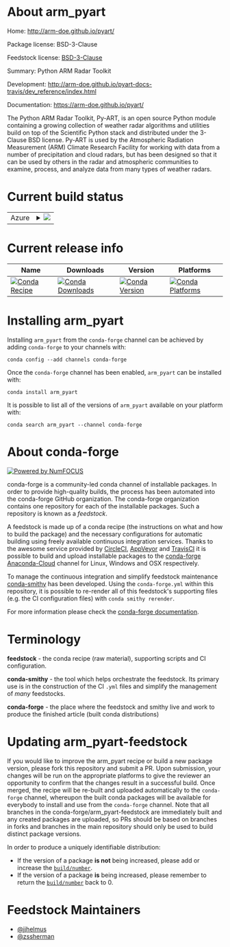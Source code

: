 About arm_pyart
===============

Home: http://arm-doe.github.io/pyart/

Package license: BSD-3-Clause

Feedstock license: [BSD-3-Clause](https://github.com/conda-forge/arm_pyart-feedstock/blob/master/LICENSE.txt)

Summary: Python ARM Radar Toolkit

Development: http://arm-doe.github.io/pyart-docs-travis/dev_reference/index.html

Documentation: https://arm-doe.github.io/pyart/

The Python ARM Radar Toolkit, Py-ART, is an open source Python
module containing a growing collection of weather radar algorithms
and utilities build on top of the Scientific Python stack and
distributed under the 3-Clause BSD license. Py-ART is used by the
Atmospheric Radiation Measurement (ARM) Climate Research Facility for
working with data from a number of precipitation and cloud radars, but
has been designed so that it can be used by others in the radar and
atmospheric communities to examine, process, and analyze data from many
types of weather radars.


Current build status
====================


<table>
    
  <tr>
    <td>Azure</td>
    <td>
      <details>
        <summary>
          <a href="https://dev.azure.com/conda-forge/feedstock-builds/_build/latest?definitionId=2705&branchName=master">
            <img src="https://dev.azure.com/conda-forge/feedstock-builds/_apis/build/status/arm_pyart-feedstock?branchName=master">
          </a>
        </summary>
        <table>
          <thead><tr><th>Variant</th><th>Status</th></tr></thead>
          <tbody><tr>
              <td>linux_64_numpy1.16python3.6.____cpython</td>
              <td>
                <a href="https://dev.azure.com/conda-forge/feedstock-builds/_build/latest?definitionId=2705&branchName=master">
                  <img src="https://dev.azure.com/conda-forge/feedstock-builds/_apis/build/status/arm_pyart-feedstock?branchName=master&jobName=linux&configuration=linux_64_numpy1.16python3.6.____cpython" alt="variant">
                </a>
              </td>
            </tr><tr>
              <td>linux_64_numpy1.16python3.7.____cpython</td>
              <td>
                <a href="https://dev.azure.com/conda-forge/feedstock-builds/_build/latest?definitionId=2705&branchName=master">
                  <img src="https://dev.azure.com/conda-forge/feedstock-builds/_apis/build/status/arm_pyart-feedstock?branchName=master&jobName=linux&configuration=linux_64_numpy1.16python3.7.____cpython" alt="variant">
                </a>
              </td>
            </tr><tr>
              <td>linux_64_numpy1.16python3.8.____cpython</td>
              <td>
                <a href="https://dev.azure.com/conda-forge/feedstock-builds/_build/latest?definitionId=2705&branchName=master">
                  <img src="https://dev.azure.com/conda-forge/feedstock-builds/_apis/build/status/arm_pyart-feedstock?branchName=master&jobName=linux&configuration=linux_64_numpy1.16python3.8.____cpython" alt="variant">
                </a>
              </td>
            </tr><tr>
              <td>linux_64_numpy1.18python3.6.____73_pypy</td>
              <td>
                <a href="https://dev.azure.com/conda-forge/feedstock-builds/_build/latest?definitionId=2705&branchName=master">
                  <img src="https://dev.azure.com/conda-forge/feedstock-builds/_apis/build/status/arm_pyart-feedstock?branchName=master&jobName=linux&configuration=linux_64_numpy1.18python3.6.____73_pypy" alt="variant">
                </a>
              </td>
            </tr><tr>
              <td>linux_64_numpy1.19python3.7.____73_pypy</td>
              <td>
                <a href="https://dev.azure.com/conda-forge/feedstock-builds/_build/latest?definitionId=2705&branchName=master">
                  <img src="https://dev.azure.com/conda-forge/feedstock-builds/_apis/build/status/arm_pyart-feedstock?branchName=master&jobName=linux&configuration=linux_64_numpy1.19python3.7.____73_pypy" alt="variant">
                </a>
              </td>
            </tr><tr>
              <td>linux_64_numpy1.19python3.9.____cpython</td>
              <td>
                <a href="https://dev.azure.com/conda-forge/feedstock-builds/_build/latest?definitionId=2705&branchName=master">
                  <img src="https://dev.azure.com/conda-forge/feedstock-builds/_apis/build/status/arm_pyart-feedstock?branchName=master&jobName=linux&configuration=linux_64_numpy1.19python3.9.____cpython" alt="variant">
                </a>
              </td>
            </tr><tr>
              <td>osx_64_numpy1.16python3.6.____cpython</td>
              <td>
                <a href="https://dev.azure.com/conda-forge/feedstock-builds/_build/latest?definitionId=2705&branchName=master">
                  <img src="https://dev.azure.com/conda-forge/feedstock-builds/_apis/build/status/arm_pyart-feedstock?branchName=master&jobName=osx&configuration=osx_64_numpy1.16python3.6.____cpython" alt="variant">
                </a>
              </td>
            </tr><tr>
              <td>osx_64_numpy1.16python3.7.____cpython</td>
              <td>
                <a href="https://dev.azure.com/conda-forge/feedstock-builds/_build/latest?definitionId=2705&branchName=master">
                  <img src="https://dev.azure.com/conda-forge/feedstock-builds/_apis/build/status/arm_pyart-feedstock?branchName=master&jobName=osx&configuration=osx_64_numpy1.16python3.7.____cpython" alt="variant">
                </a>
              </td>
            </tr><tr>
              <td>osx_64_numpy1.16python3.8.____cpython</td>
              <td>
                <a href="https://dev.azure.com/conda-forge/feedstock-builds/_build/latest?definitionId=2705&branchName=master">
                  <img src="https://dev.azure.com/conda-forge/feedstock-builds/_apis/build/status/arm_pyart-feedstock?branchName=master&jobName=osx&configuration=osx_64_numpy1.16python3.8.____cpython" alt="variant">
                </a>
              </td>
            </tr><tr>
              <td>osx_64_numpy1.18python3.6.____73_pypy</td>
              <td>
                <a href="https://dev.azure.com/conda-forge/feedstock-builds/_build/latest?definitionId=2705&branchName=master">
                  <img src="https://dev.azure.com/conda-forge/feedstock-builds/_apis/build/status/arm_pyart-feedstock?branchName=master&jobName=osx&configuration=osx_64_numpy1.18python3.6.____73_pypy" alt="variant">
                </a>
              </td>
            </tr><tr>
              <td>osx_64_numpy1.19python3.7.____73_pypy</td>
              <td>
                <a href="https://dev.azure.com/conda-forge/feedstock-builds/_build/latest?definitionId=2705&branchName=master">
                  <img src="https://dev.azure.com/conda-forge/feedstock-builds/_apis/build/status/arm_pyart-feedstock?branchName=master&jobName=osx&configuration=osx_64_numpy1.19python3.7.____73_pypy" alt="variant">
                </a>
              </td>
            </tr><tr>
              <td>osx_64_numpy1.19python3.9.____cpython</td>
              <td>
                <a href="https://dev.azure.com/conda-forge/feedstock-builds/_build/latest?definitionId=2705&branchName=master">
                  <img src="https://dev.azure.com/conda-forge/feedstock-builds/_apis/build/status/arm_pyart-feedstock?branchName=master&jobName=osx&configuration=osx_64_numpy1.19python3.9.____cpython" alt="variant">
                </a>
              </td>
            </tr><tr>
              <td>win_64_numpy1.16python3.6.____cpython</td>
              <td>
                <a href="https://dev.azure.com/conda-forge/feedstock-builds/_build/latest?definitionId=2705&branchName=master">
                  <img src="https://dev.azure.com/conda-forge/feedstock-builds/_apis/build/status/arm_pyart-feedstock?branchName=master&jobName=win&configuration=win_64_numpy1.16python3.6.____cpython" alt="variant">
                </a>
              </td>
            </tr><tr>
              <td>win_64_numpy1.16python3.7.____cpython</td>
              <td>
                <a href="https://dev.azure.com/conda-forge/feedstock-builds/_build/latest?definitionId=2705&branchName=master">
                  <img src="https://dev.azure.com/conda-forge/feedstock-builds/_apis/build/status/arm_pyart-feedstock?branchName=master&jobName=win&configuration=win_64_numpy1.16python3.7.____cpython" alt="variant">
                </a>
              </td>
            </tr><tr>
              <td>win_64_numpy1.16python3.8.____cpython</td>
              <td>
                <a href="https://dev.azure.com/conda-forge/feedstock-builds/_build/latest?definitionId=2705&branchName=master">
                  <img src="https://dev.azure.com/conda-forge/feedstock-builds/_apis/build/status/arm_pyart-feedstock?branchName=master&jobName=win&configuration=win_64_numpy1.16python3.8.____cpython" alt="variant">
                </a>
              </td>
            </tr><tr>
              <td>win_64_numpy1.19python3.9.____cpython</td>
              <td>
                <a href="https://dev.azure.com/conda-forge/feedstock-builds/_build/latest?definitionId=2705&branchName=master">
                  <img src="https://dev.azure.com/conda-forge/feedstock-builds/_apis/build/status/arm_pyart-feedstock?branchName=master&jobName=win&configuration=win_64_numpy1.19python3.9.____cpython" alt="variant">
                </a>
              </td>
            </tr>
          </tbody>
        </table>
      </details>
    </td>
  </tr>
</table>

Current release info
====================

| Name | Downloads | Version | Platforms |
| --- | --- | --- | --- |
| [![Conda Recipe](https://img.shields.io/badge/recipe-arm_pyart-green.svg)](https://anaconda.org/conda-forge/arm_pyart) | [![Conda Downloads](https://img.shields.io/conda/dn/conda-forge/arm_pyart.svg)](https://anaconda.org/conda-forge/arm_pyart) | [![Conda Version](https://img.shields.io/conda/vn/conda-forge/arm_pyart.svg)](https://anaconda.org/conda-forge/arm_pyart) | [![Conda Platforms](https://img.shields.io/conda/pn/conda-forge/arm_pyart.svg)](https://anaconda.org/conda-forge/arm_pyart) |

Installing arm_pyart
====================

Installing `arm_pyart` from the `conda-forge` channel can be achieved by adding `conda-forge` to your channels with:

```
conda config --add channels conda-forge
```

Once the `conda-forge` channel has been enabled, `arm_pyart` can be installed with:

```
conda install arm_pyart
```

It is possible to list all of the versions of `arm_pyart` available on your platform with:

```
conda search arm_pyart --channel conda-forge
```


About conda-forge
=================

[![Powered by NumFOCUS](https://img.shields.io/badge/powered%20by-NumFOCUS-orange.svg?style=flat&colorA=E1523D&colorB=007D8A)](http://numfocus.org)

conda-forge is a community-led conda channel of installable packages.
In order to provide high-quality builds, the process has been automated into the
conda-forge GitHub organization. The conda-forge organization contains one repository
for each of the installable packages. Such a repository is known as a *feedstock*.

A feedstock is made up of a conda recipe (the instructions on what and how to build
the package) and the necessary configurations for automatic building using freely
available continuous integration services. Thanks to the awesome service provided by
[CircleCI](https://circleci.com/), [AppVeyor](https://www.appveyor.com/)
and [TravisCI](https://travis-ci.com/) it is possible to build and upload installable
packages to the [conda-forge](https://anaconda.org/conda-forge)
[Anaconda-Cloud](https://anaconda.org/) channel for Linux, Windows and OSX respectively.

To manage the continuous integration and simplify feedstock maintenance
[conda-smithy](https://github.com/conda-forge/conda-smithy) has been developed.
Using the ``conda-forge.yml`` within this repository, it is possible to re-render all of
this feedstock's supporting files (e.g. the CI configuration files) with ``conda smithy rerender``.

For more information please check the [conda-forge documentation](https://conda-forge.org/docs/).

Terminology
===========

**feedstock** - the conda recipe (raw material), supporting scripts and CI configuration.

**conda-smithy** - the tool which helps orchestrate the feedstock.
                   Its primary use is in the construction of the CI ``.yml`` files
                   and simplify the management of *many* feedstocks.

**conda-forge** - the place where the feedstock and smithy live and work to
                  produce the finished article (built conda distributions)


Updating arm_pyart-feedstock
============================

If you would like to improve the arm_pyart recipe or build a new
package version, please fork this repository and submit a PR. Upon submission,
your changes will be run on the appropriate platforms to give the reviewer an
opportunity to confirm that the changes result in a successful build. Once
merged, the recipe will be re-built and uploaded automatically to the
`conda-forge` channel, whereupon the built conda packages will be available for
everybody to install and use from the `conda-forge` channel.
Note that all branches in the conda-forge/arm_pyart-feedstock are
immediately built and any created packages are uploaded, so PRs should be based
on branches in forks and branches in the main repository should only be used to
build distinct package versions.

In order to produce a uniquely identifiable distribution:
 * If the version of a package **is not** being increased, please add or increase
   the [``build/number``](https://conda.io/docs/user-guide/tasks/build-packages/define-metadata.html#build-number-and-string).
 * If the version of a package **is** being increased, please remember to return
   the [``build/number``](https://conda.io/docs/user-guide/tasks/build-packages/define-metadata.html#build-number-and-string)
   back to 0.

Feedstock Maintainers
=====================

* [@jjhelmus](https://github.com/jjhelmus/)
* [@zssherman](https://github.com/zssherman/)

